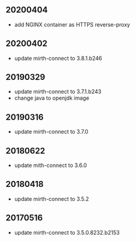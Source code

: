20200404
--------
- add NGINX container as HTTPS reverse-proxy

20200402
--------
- update mirth-connect to 3.8.1.b246

20190329
--------
- update mirth-connect to 3.7.1.b243
- change java to openjdk image

20190316
--------
- update mirth-connect to 3.7.0

20180622
--------
- update mith-connect to 3.6.0

20180418
--------
- update mirth-connect to 3.5.2

20170516
--------
- update mirth-connect to 3.5.0.8232.b2153
